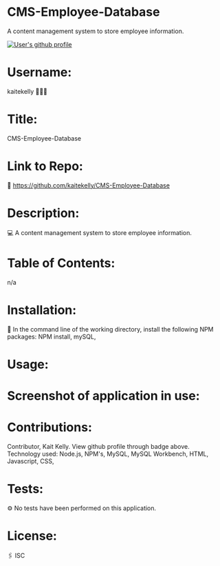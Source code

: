 # CMS-Employee-Database
A content management system to store employee information. 

<a href="https://github.com/kaitekelly"><img src="https://img.shields.io/badge/Github%20page-kaitekelly-1abc9c.svg" alt="User's github profile"></a>

<!-- ![alt text](https://github.com/kaitekelly.png) -->

# Username: 
kaitekelly 👩🏻‍💻

# Title:
CMS-Employee-Database

# Link to Repo:
🚀 https://github.com/kaitekelly/CMS-Employee-Database

# Description:
💻 A content management system to store employee information. 

# Table of Contents: 
n/a

# Installation: 
💾 In the command line of the working directory, install the following NPM packages: NPM install, mySQL, 

# Usage: 


# Screenshot of application in use:

# Contributions: 
Contributor, Kait Kelly. View github profile through badge above. 
Technology used: Node.js, NPM's, MySQL, MySQL Workbench,  HTML, Javascript, CSS, 

# Tests: 
⚙️ No tests have been performed on this application. 

# License: 
🖇 ISC

